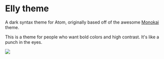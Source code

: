 # Elly theme

A dark syntax theme for Atom, originally based off of the awesome
[Monokai](https://github.com/kevinsawicki/monokai) theme.

This is a theme for people who want bold colors and high contrast. It's like a
punch in the eyes.

![](http://www.keiselbeardme.com/skitch.png)
